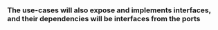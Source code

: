 ### The use-cases will also expose and implements interfaces, and their dependencies will be interfaces from the ports